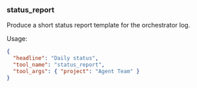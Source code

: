 ### status_report
Produce a short status report template for the orchestrator log.

Usage:
~~~json
{
  "headline": "Daily status",
  "tool_name": "status_report",
  "tool_args": { "project": "Agent Team" }
}
~~~
